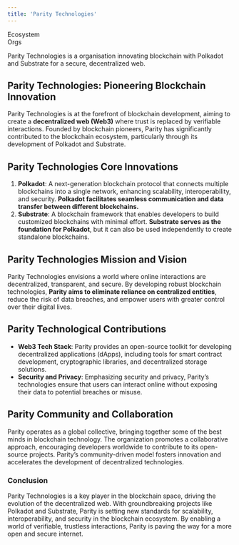```yaml
---
title: 'Parity Technologies'
---
```

Ecosystem  
 Orgs  

Parity Technologies is a organisation innovating blockchain with Polkadot and Substrate for a secure, decentralized web.

Parity Technologies: Pioneering Blockchain Innovation
-----------------------------------------------------

Parity Technologies is at the forefront of blockchain development, aiming to create a **decentralized web (Web3)** where trust is replaced by verifiable interactions. Founded by blockchain pioneers, Parity has significantly contributed to the blockchain ecosystem, particularly through its development of Polkadot and Substrate.

**Parity Technologies Core Innovations**
----------------------------------------

1. **Polkadot**: A next-generation blockchain protocol that connects multiple blockchains into a single network, enhancing scalability, interoperability, and security. **Polkadot facilitates seamless communication and data transfer between different blockchains.**
2. **Substrate**: A blockchain framework that enables developers to build customized blockchains with minimal effort. **Substrate serves as the foundation for Polkadot**, but it can also be used independently to create standalone blockchains.

**Parity Technologies Mission and Vision**
------------------------------------------

Parity Technologies envisions a world where online interactions are decentralized, transparent, and secure. By developing robust blockchain technologies, **Parity aims to eliminate reliance on centralized entities**, reduce the risk of data breaches, and empower users with greater control over their digital lives.

**Parity Technological Contributions**
--------------------------------------

- **Web3 Tech Stack**: Parity provides an open-source toolkit for developing decentralized applications (dApps), including tools for smart contract development, cryptographic libraries, and decentralized storage solutions.
- **Security and Privacy**: Emphasizing security and privacy, Parity’s technologies ensure that users can interact online without exposing their data to potential breaches or misuse.

**Parity Community and Collaboration**
--------------------------------------

Parity operates as a global collective, bringing together some of the best minds in blockchain technology. The organization promotes a collaborative approach, encouraging developers worldwide to contribute to its open-source projects. Parity’s community-driven model fosters innovation and accelerates the development of decentralized technologies.

### **Conclusion**

Parity Technologies is a key player in the blockchain space, driving the evolution of the decentralized web. With groundbreaking projects like Polkadot and Substrate, Parity is setting new standards for scalability, interoperability, and security in the blockchain ecosystem. By enabling a world of verifiable, trustless interactions, Parity is paving the way for a more open and secure internet.
